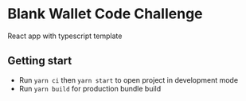 # Blank Wallet Code Challenge

React app with typescript template

## Getting start

-   Run `yarn ci` then `yarn start` to open project in development mode
-   Run `yarn build` for production bundle build
